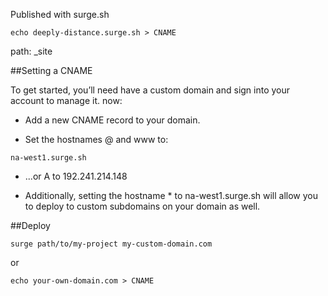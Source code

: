 Published with surge.sh

`echo deeply-distance.surge.sh > CNAME`

path: _site

##Setting a CNAME

To get started, you’ll need have a custom domain and sign into your account to manage it. now:

* Add a new CNAME record to your domain.

* Set the hostnames @ and www to:

`na-west1.surge.sh`

* ...or A to 192.241.214.148

* Additionally, setting the hostname * to na-west1.surge.sh will allow you to deploy to custom subdomains on your domain as well.

##Deploy

`surge path/to/my-project my-custom-domain.com`

or

`echo your-own-domain.com > CNAME`

